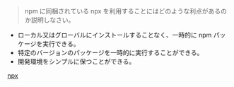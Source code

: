 > npm に同梱されている npx を利用することにはどのような利点があるのか説明しなさい。

- ローカル又はグローバルにインストールすることなく、一時的に npm パッケージを実行できる。
- 特定のバージョンのパッケージを一時的に実行することができる。
- 開発環境をシンプルに保つことができる。

[npx](https://docs.npmjs.com/cli/v10/commands/npx#description)
